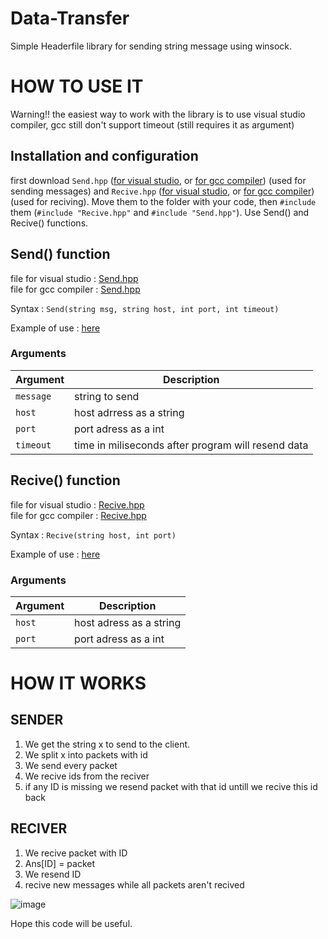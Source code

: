 # Data-Transfer

Simple Headerfile library for sending string message using winsock.

# HOW TO USE IT

Warning!! the easiest way to work with the library is to use visual studio compiler, gcc still don't support timeout (still requires it as argument)

## Installation and configuration
first download `Send.hpp` ([for visual studio](https://github.com/mastercode5/Data-Transfer/blob/main/For%20Visual%20Studio/Send.hpp), or [for gcc compiler](https://github.com/mastercode5/Data-Transfer/blob/main/For%20GCC%20compiler/Send.hpp)) (used for sending messages) and `Recive.hpp` ([for visual studio](https://github.com/mastercode5/Data-Transfer/blob/main/For%20Visual%20Studio/Recive.hpp), or [for gcc compiler](https://github.com/mastercode5/Data-Transfer/blob/main/For%20GCC%20compiler/Recive.hpp)) (used for reciving). Move them to the folder with your code, then `#include` them (`#include "Recive.hpp"` and `#include "Send.hpp"`). Use Send() and Recive() functions. 

## Send() function
file for visual studio : [Send.hpp](https://github.com/mastercode5/Data-Transfer/blob/main/For%20Visual%20Studio/Send.hpp)<br>
file for gcc compiler  : [Send.hpp](https://github.com/mastercode5/Data-Transfer/blob/main/For%20GCC%20compiler/Send.hpp)

Syntax : ```Send(string msg, string host, int port, int timeout)```

Example of use : [here](https://github.com/Stanleeeeey/Data-Transfer/blob/main/Examples/SendExample.cpp)
### Arguments
|Argument|Description|
|--------|-----------|
|`message` |string to send|
|`host`| host adrress as a string|
|`port`|port adress as a int|
|`timeout`|time in miliseconds after program will resend data|

## Recive() function 
file for visual studio : [Recive.hpp](https://github.com/mastercode5/Data-Transfer/blob/main/Client/Recive.hpp)<br>
file for gcc compiler  : [Recive.hpp](https://github.com/mastercode5/Data-Transfer/blob/main/For%20GCC%20compiler/Recive.hpp)

Syntax : ```Recive(string host, int port)```

Example of use : [here](https://github.com/Stanleeeeey/Data-Transfer/blob/main/Examples/ReciveExample.cpp)

### Arguments
|Argument|Description|
|--------|-----------|
|`host`|host adress as a string|
|`port`|port adress as a int|



# HOW IT WORKS

## SENDER

1. We get the string x to send to the client.
2. We split x into packets with id
3. We send every packet
4. We recive ids from the reciver
5. if any ID is missing we resend packet with that id untill we recive this id back
## RECIVER
1.  We recive packet with ID
2.  Ans[ID] = packet
3.  We resend ID
4.  recive new messages while all packets aren't recived

![image](https://user-images.githubusercontent.com/43855236/174836396-0afddf35-0464-45a3-ac96-afdec996a5b2.png)





Hope this code will be useful.
